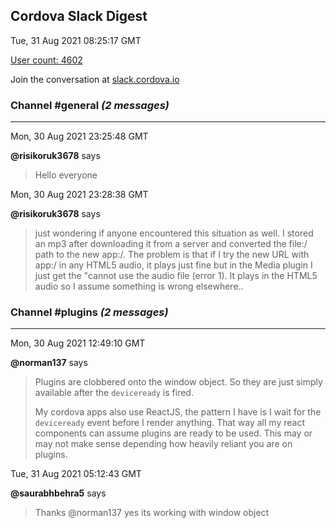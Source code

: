 ## Cordova Slack Digest
Tue, 31 Aug 2021 08:25:17 GMT

[User count: 4602](https://cordova.slack.com/)


Join the conversation at [slack.cordova.io](http://slack.cordova.io/)

### __Channel #general__ _(2 messages)_
---

Mon, 30 Aug 2021 23:25:48 GMT

__@risikoruk3678__ says 
> Hello everyone
> 

Mon, 30 Aug 2021 23:28:38 GMT

__@risikoruk3678__ says 
> just wondering if anyone encountered this situation as well. I stored an mp3 after downloading it from a server and converted the file:/ path to the new app:/. The problem is that if I try the new URL with app:/ in any HTML5 audio, it plays just fine but in the Media plugin I just get the "cannot use the audio file (error 1). It plays in the HTML5 audio so I assume something is wrong elsewhere..
> 

### __Channel #plugins__ _(2 messages)_
---

Mon, 30 Aug 2021 12:49:10 GMT

__@norman137__ says 
> Plugins are clobbered onto the window object. So they are just simply available after the `deviceready` is fired.
> 
> My cordova apps also use ReactJS, the pattern I have is I wait for the `deviceready` event before I render anything. That way all my react components can assume plugins are ready to be used. This may or may not make sense depending how heavily reliant you are on plugins.
> 

Tue, 31 Aug 2021 05:12:43 GMT

__@saurabhbehra5__ says 
> Thanks @norman137  yes its working with window object
> 
